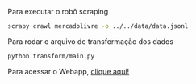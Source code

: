 Para executar o robô scraping
```bash
scrapy crawl mercadolivre -o ../../data/data.jsonl
```

Para rodar o arquivo de transformação dos dados
```bash
python transform/main.py 
```

Para acessar o Webapp, [clique aqui!](https://vorges-data-monitoring-price-laptop.streamlit.app/)